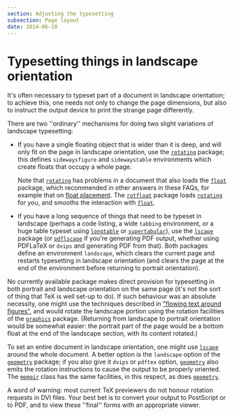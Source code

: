```yaml
---
section: Adjusting the typesetting
subsection: Page layout
date: 2014-06-10
---
```

# Typesetting things in landscape orientation

It's often necessary to typeset part of a document in landscape
orientation; to achieve this, one needs not only to change the page
dimensions, but also to instruct the output device to print the
strange page differently.

There are two ''ordinary'' mechanisms for doing two slight variations
of landscape typesetting:
  

-  If you have a single floating object that is wider than it is
    deep, and will only fit on the page in landscape orientation, use
    the [`rotating`](https://ctan.org/pkg/rotating) package; this defines
    `sidewaysfigure` and `sidewaystable`
    environments which create floats that occupy a whole page.
  

    Note that [`rotating`](https://ctan.org/pkg/rotating) has problems in a document that also
    loads the [`float`](https://ctan.org/pkg/float) package, which recommended in other
    answers in these FAQs, for example that on
    [float placement](FAQ-floats.md).  The [`rotfloat`](https://ctan.org/pkg/rotfloat) package
    loads [`rotating`](https://ctan.org/pkg/rotating) for you, and smooths the interaction with
    [`float`](https://ctan.org/pkg/float).
-  If you have a long sequence of things that need to be typeset in
    landscape (perhaps a code listing, a wide `tabbing`
    environment, or a huge table typeset using [`longtable`](https://ctan.org/pkg/longtable) or
    [`supertabular`](https://ctan.org/pkg/supertabular)), use the [`lscape`](https://ctan.org/pkg/lscape) package (or
    [`pdflscape`](https://ctan.org/pkg/pdflscape) if you're generating PDF output, whether
    using PDFLaTeX or `dvips` and generating PDF from
    that).  Both packages define an environment `landscape`, which
    clears the current page and restarts typesetting in landscape
    orientation (and clears the page at the end of the environment
    before returning to portrait orientation).

No currently available package makes direct provision for typesetting
in both portrait and landscape orientation on the same page (it's not
the sort of thing that TeX is well set-up to do).  If such
behaviour was an absolute necessity, one might use the techniques
described in
["flowing text around figures"](FAQ-textflow.md), and would
rotate the landscape portion using the rotation facilities of the
[`graphics`](https://ctan.org/pkg/graphics) package.  (Returning from landscape to portrait
orientation would be somewhat easier: the portrait part of the page
would be a bottom float at the end of the landscape section, with its
content rotated.)

To set an entire document in landscape orientation, one might use
[`lscape`](https://ctan.org/pkg/lscape) around the whole document.  A better option is the
`landscape` option of the [`geometry`](https://ctan.org/pkg/geometry) package; if you
also give it `dvips` or `pdftex` option,
[`geometry`](https://ctan.org/pkg/geometry) also emits the rotation instructions to cause the
output to be properly oriented.  The [`memoir`](https://ctan.org/pkg/memoir) class has the same
facilities, in this respect, as does [`geometry`](https://ctan.org/pkg/geometry).

A word of warning: most current TeX previewers do not honour
rotation requests in DVI files.
Your best bet is to convert your output to PostScript or to PDF, and
to view these ''final'' forms with an appropriate viewer.

